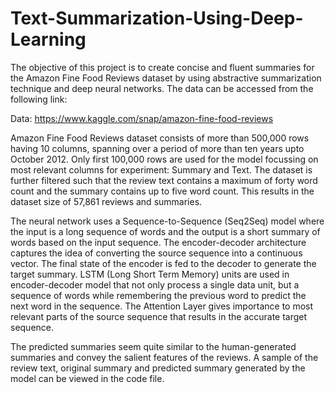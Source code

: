 # Text-Summarization-Using-Deep-Learning

The objective of this project is to create concise and fluent summaries for the Amazon Fine Food Reviews dataset by using abstractive summarization technique and deep neural networks. The data can be accessed from the following link:

Data: https://www.kaggle.com/snap/amazon-fine-food-reviews

Amazon Fine Food Reviews dataset consists of more than 500,000 rows having 10 columns, spanning over a period of more than ten years upto October 2012. Only first 100,000 rows are used for the model focussing on most relevant columns for experiment: Summary and Text. The dataset is further filtered such that the review text contains a maximum of forty word count and the summary contains up to five word count. This results in the dataset size of 57,861 reviews and summaries.

The neural network uses a Sequence-to-Sequence (Seq2Seq) model where the input is a long sequence of words and the output is a short summary of words based on the input sequence. The encoder-decoder architecture captures the idea of converting the source sequence into a continuous vector. The final state of the encoder is fed to the decoder to generate the target summary. LSTM (Long Short Term Memory) units are used in encoder-decoder model that not only process a single data unit, but a sequence of words while remembering the previous word to predict the next word in the sequence. The Attention Layer gives importance to most relevant parts of the source sequence that results in the accurate target sequence.

The predicted summaries seem quite similar to the human-generated summaries and convey the salient features of the reviews. A sample of the review text, original summary and predicted summary generated by the model can be viewed in the code file.
